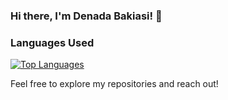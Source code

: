 ### Hi there, I'm Denada Bakiasi! 👋

### Languages Used

[![Top Languages](https://github-readme-stats.vercel.app/api/top-langs/?username=bakiasib)](https://github.com/bakiasib/github-readme-stats)

Feel free to explore my repositories and reach out!
